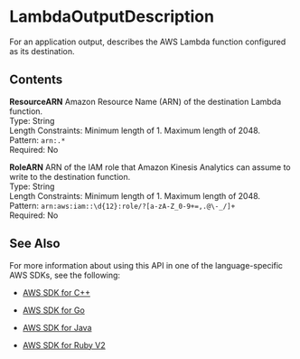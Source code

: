# LambdaOutputDescription<a name="API_LambdaOutputDescription"></a>

For an application output, describes the AWS Lambda function configured as its destination\. 

## Contents<a name="API_LambdaOutputDescription_Contents"></a>

 **ResourceARN**   <a name="analytics-Type-LambdaOutputDescription-ResourceARN"></a>
Amazon Resource Name \(ARN\) of the destination Lambda function\.  
Type: String  
Length Constraints: Minimum length of 1\. Maximum length of 2048\.  
Pattern: `arn:.*`   
Required: No

 **RoleARN**   <a name="analytics-Type-LambdaOutputDescription-RoleARN"></a>
ARN of the IAM role that Amazon Kinesis Analytics can assume to write to the destination function\.  
Type: String  
Length Constraints: Minimum length of 1\. Maximum length of 2048\.  
Pattern: `arn:aws:iam::\d{12}:role/?[a-zA-Z_0-9+=,.@\-_/]+`   
Required: No

## See Also<a name="API_LambdaOutputDescription_SeeAlso"></a>

For more information about using this API in one of the language\-specific AWS SDKs, see the following:

+  [AWS SDK for C\+\+](http://docs.aws.amazon.com/goto/SdkForCpp/kinesisanalytics-2015-08-14/LambdaOutputDescription) 

+  [AWS SDK for Go](http://docs.aws.amazon.com/goto/SdkForGoV1/kinesisanalytics-2015-08-14/LambdaOutputDescription) 

+  [AWS SDK for Java](http://docs.aws.amazon.com/goto/SdkForJava/kinesisanalytics-2015-08-14/LambdaOutputDescription) 

+  [AWS SDK for Ruby V2](http://docs.aws.amazon.com/goto/SdkForRubyV2/kinesisanalytics-2015-08-14/LambdaOutputDescription) 